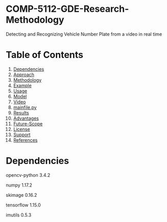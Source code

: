 # COMP-5112-GDE-Research-Methodology

Detecting and Recognizing Vehicle Number Plate from a video in real time

# Table of Contents

1) [Dependencies](#Dependencies "Goto Dependencies1")
2) [Approach](#Approach "Goto Approach")
3) [Methodology](#Methodology "Goto Methodology")
4) [Example](#Example "Goto Example")
5) [Usage](#Usage "Goto Usage")
6) [Model](#Model "Goto Model")
7) [Video](#Video "Goto Video")
8) [mainfile.py](#mainfile.py "Goto mainfile.py")
9) [Results](#Results "Goto Results")
10) [Advantages](#Advantages "Goto Advantages")
11) [Future-Scope](#Future-Scope "Goto Future-Scope")
12) [License](#License "Goto License")
13) [Support](#Support "Goto Support")
14) [References](#Referencese "Goto References")


# Dependencies
opencv-python 3.4.2

numpy 1.17.2

skimage 0.16.2

tensorflow 1.15.0

imutils 0.5.3


